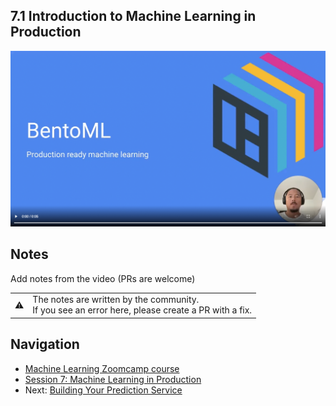 ## 7.1 Introduction to Machine Learning in Production

<img src="images/thumbnail-7-01.png">

## Notes

Add notes from the video (PRs are welcome)


<table>
   <tr>
      <td>⚠️</td>
      <td>
         The notes are written by the community. <br>
         If you see an error here, please create a PR with a fix.
      </td>
   </tr>
</table>


## Navigation

* [Machine Learning Zoomcamp course](../)
* [Session 7: Machine Learning in Production](./)
* Next: [Building Your Prediction Service](02-building-your-prediction-service.md)